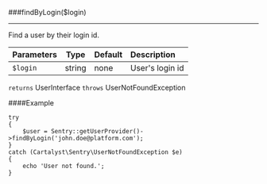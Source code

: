 <a id="findByLogin"></a>
###findByLogin($login)

----------

Find a user by their login id.

Parameters                   | Type            | Default       | Description
:--------------------------- | :-------------: | :------------ | :--------------
`$login`                     | string          | none          | User's login id

`returns` UserInterface
`throws`  UserNotFoundException

####Example

	try
	{
		$user = Sentry::getUserProvider()->findByLogin('john.doe@platform.com');
	}
	catch (Cartalyst\Sentry\UserNotFoundException $e)
	{
		echo 'User not found.';
	}